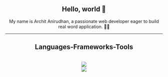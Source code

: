 <h2 align="center">Hello, world 👋</h2>
<p align="center">My name is Archit Anirudhan, a passionate web developer eager to build real word application. 👨‍💻</p>

<hr/>

<h2 align="center">Languages-Frameworks-Tools</h2>
<br/>
<div align="center">
  <a href="https://skillicons.dev">
    <img src="https://skillicons.dev/icons?i=js,html,css,mongodb,express,react,nodejs,vercel"/> <br/>
    <img src="https://skillicons.dev/icons?i=bootstrap,notion,github,figma,vscode,vite,windows,npm,git,postman"/>
  </a>
</div>
